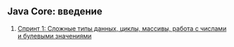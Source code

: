 ## Java Core: введение
1. [Спринт 1: Сложные типы данных, циклы, массивы, работа с числами и булевыми значениями](https://github.com/Sylaman/Yandex-Practicum-Sprint-1)
